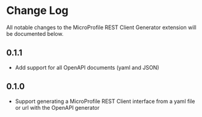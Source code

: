 # Change Log
All notable changes to the MicroProfile REST Client Generator extension will be documented below.

## 0.1.1
- Add support for all OpenAPI documents (yaml and JSON)

## 0.1.0
- Support generating a MicroProfile REST Client interface from a yaml file or url with the OpenAPI generator
